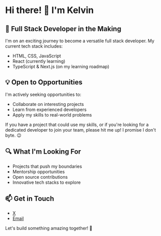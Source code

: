
# Hi there! 👋 I'm Kelvin

## 🚀 Full Stack Developer in the Making

I'm on an exciting journey to become a versatile full stack developer. My current tech stack includes:

- HTML, CSS, JavaScript
- React (currently learning)
- TypeScript & Next.js (on my learning roadmap)


## 💡 Open to Opportunities

I'm actively seeking opportunities to:
- Collaborate on interesting projects
- Learn from experienced developers
- Apply my skills to real-world problems

If you have a project that could use my skills, or if you're looking for a dedicated developer to join your team, please hit me up! I promise I don't byte. 😉

## 🔍 What I'm Looking For

- Projects that push my boundaries
- Mentorship opportunities
- Open source contributions
- Innovative tech stacks to explore

## 📫 Get in Touch



- [X](https://twitter.com/sleekdevv) 
- [Email](mailto:kelvinkalumba189@gmail.com)

Let's build something amazing together! 🌟
